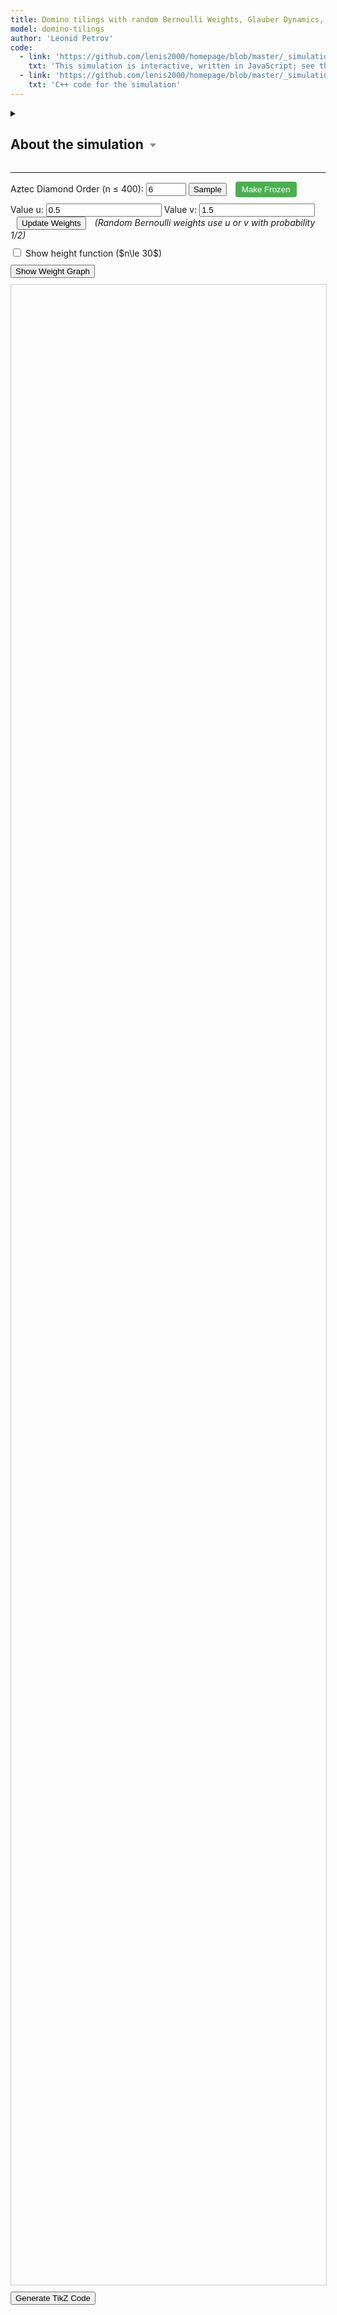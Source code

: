 ```yaml
---
title: Domino tilings with random Bernoulli Weights, Glauber Dynamics, and Height Graph
model: domino-tilings
author: 'Leonid Petrov'
code:
  - link: 'https://github.com/lenis2000/homepage/blob/master/_simulations/domino_tilings/2025-05-22-random-weights-glauber-height-function-graph.md'
    txt: 'This simulation is interactive, written in JavaScript; see the source code of this page at the link'
  - link: 'https://github.com/lenis2000/homepage/blob/master/_simulations/domino_tilings/2025-05-22-random-weights-glauber-height-function-graph.cpp'
    txt: 'C++ code for the simulation'
---
```


<style>
  /* Basic styling for the SVG and controls */
  #aztec-svg {
    width: 100%;
    height: 80vh;
    border: 1px solid #ccc;
  }
  .controls {
    margin-bottom: 10px;
  }
  #zoom-in-btn, #zoom-out-btn {
    font-weight: bold;
    width: 30px;
    height: 30px;
  }
  #zoom-reset-btn {
    height: 30px;
  }
  #dynamics-btn {
    background-color: #4CAF50;
    color: white;
    padding: 5px 10px;
    border: none;
    border-radius: 4px;
    cursor: pointer;
  }
  #dynamics-btn.running {
    background-color: #f44336;
  }
</style>

<details>
<summary><h2>About the simulation <svg width="14" height="10" style="vertical-align: middle; margin-left: 3px;">
      <polygon points="2,2 12,2 7,8" style="fill:#888;" />
    </svg></h2>
</summary>


<p>This interactive application demonstrates random domino tilings of an Aztec diamond - a diamond-shaped union of unit squares. The simulation allows exploration of two distinct sampling methods:</p>

<h5>1. Initial sampling</h5>

<p><strong>Shuffling algorithm:</strong> The "Sample" button generates an initial configuration using the exact-sampling shuffling algorithm, producing a perfect sample from the weighted domino tiling measure, with random Bernoulli weights on 3/4 of edges. The Bernoulli weights are equal to $u$ or $v$ with probability 1/2, where $u$ and $v$ are user-defined parameters. The remaining 1/4 of edges are assigned a deterministic weight of 1.0.</p>

<p><strong>Frozen configuration:</strong> The "Make Frozen" button creates an all-vertical domino configuration, where every domino is oriented vertically. This provides a deterministic starting point that can be useful for observing how the system evolves under Glauber dynamics from a highly ordered initial state.</p>

<h5>2. Glauber dynamics</h5>

<p>After generating an initial configuration, you can observe the evolution of the system through Glauber dynamics - a Markov chain Monte Carlo method that preserves the stationary distribution. Each step attempts to flip a randomly chosen 2×2 block of cells according to the heat-bath probability determined by the edge weights.</p>

<p>Unlike the shuffling algorithm which generates an exact sample immediately, Glauber dynamics shows the system evolving over time.</p>

<p><strong>Note:</strong> During Glauber dynamics, the domino tiling visualization is updated in real-time only for n≤30. For larger sizes (n>30), the picture is not updated to improve performance, but you can manually refresh it or observe the evolution through the height function graph below.</p>

<p>You can change the weights before the Glauber dynamics, effectively running a dynamics out of equilibrium.</p>

<h3>Weight Graph Visualization</h3>

<p>The "Show Weight Graph" button displays a graphical representation of the edge weights used in the simulation:</p>
<ul>
  <li>Edges with weight 1.0 (shown in blue) are deterministic</li>
  <li>Edges with weight u (shown in red) or v (shown in green) are randomly assigned according to the Bernoulli distribution</li>
</ul>

<p>The graph visualization shows a 4×4 corner of the weight matrix to help understand the spatial arrangement of weights in the Aztec diamond graph.</p>

<p>The sampling runs entirely in your browser. For sizes up to about n≤120 the sampler is fast; larger n may take noticeable time (hard cap n=400 due to WebAssembly memory limits).</p>
</details>

---

<script src="https://d3js.org/d3.v7.min.js"></script>
<script src="/js/2025-05-22-random-weights-glauber-height-function-graph.js"></script>

<!-- Simulation Controls -->
<!-- Dynamics controls – always visible -->

<div class="controls">
  <label for="n-input">Aztec Diamond Order (n ≤ 400): </label>
  <input id="n-input" type="number" value="6" min="2" step="2" max="400" size="3" onchange="onNChange()">
  <button id="update-btn">Sample</button>
  <button id="frozen-btn" style="margin-left: 10px; background-color: #4CAF50; color: white; padding: 5px 10px; border: none; border-radius: 4px; cursor: pointer;">Make Frozen</button>
  <button id="cancel-btn" style="display: none; margin-left: 10px; background-color: #ff5555;">Cancel</button>
</div>

<div class="controls">
  <label for="u-input">Value u:</label>
  <input id="u-input" type="number" value="0.5" step="0.1" min="0.1" oninput="updateWeightsIfShown()">
  <label for="v-input">Value v:</label>
  <input id="v-input" type="number" value="1.5" step="0.1" min="0.1" oninput="updateWeightsIfShown()">
  <button id="update-weights-btn" style="margin-left: 10px;">Update Weights</button>
  <span style="margin-left: 10px; font-style: italic;">(Random Bernoulli weights use u or v with probability 1/2)</span>
</div>


<!-- Height function toggle -->
<div class="controls">
  <label for="height-toggle">
    <input type="checkbox" id="height-toggle"> Show height function ($n\le 30$)
  </label>
</div>

<!-- Weight Graph Display -->
<div class="controls">
  <button id="show-weights-btn">Show Weight Graph</button>
</div>
<div id="weight-matrix-container" style="display: none; margin-top: 15px; margin-bottom: 15px; overflow-x: auto;">
  <!-- Graph visualization of weights -->
  <div>
    <h4>Weight Graph Visualization (4×4 Corner)</h4>
    <p style="font-style: italic; font-size: 0.9em;">This shows a corner of the Aztec diamond graph with labeled weights</p>
    <svg id="weight-graph-svg" width="400" height="400" style="border: 1px solid #ccc; background-color: #f9f9f9;"></svg>
  </div>
</div>

<!-- Progress indicator -->
<div id="progress-indicator" style="margin-bottom: 10px; font-weight: bold;"></div>

<!-- Height Function Graph -->
<div id="height-graph-container" style="margin-bottom: 20px; display: none;">
  <h4>Center Height Function Evolution</h4>
  <div style="border: 1px solid #ccc; border-radius: 4px; padding: 10px; background-color: #f9f9f9;">
    <svg id="height-graph-svg" width="600" height="300"></svg>
    <div style="margin-top: 10px; font-size: 0.9em;">
      <span id="height-stats" style="color: #666;"></span>
    </div>
  </div>
</div>

<div class="row">
  <div class="col-12">
    <svg id="aztec-svg"></svg>
  </div>
</div>

<div style="margin-top: 10px; margin-bottom: 10px;">
  <button id="tikz-btn" class="btn btn-primary">Generate TikZ Code</button>
  <div id="tikz-buttons-container" style="margin-top: 10px; display: none;">
    <button id="copy-tikz-btn" class="btn btn-primary">Copy to Clipboard</button>
    <button id="download-tikz-btn" class="btn btn-primary" style="margin-left: 10px;">Download .tex File</button>
    <span id="copy-success-msg" style="color: green; margin-left: 10px; font-weight: bold; display: none;">Copied!</span>
  </div>
</div>

<!-- TikZ code container that will be updated dynamically -->
<div id="tikz-code-container" style="font-family: 'Courier New', monospace; padding: 15px; border: 1px solid #ccc; border-radius: 4px; background-color: white; white-space: pre; font-size: 14px; max-height: 40vh; overflow-y: auto; margin-top: 15px; margin-bottom: 15px; display: none;"></div>

<script>
// Global variables to cache the simulation state.
let cachedDominoes = null;
let dynamicsRunning = false;
let dynamicsTimer = null;
let g_W = null; // Global variable to store the weight matrix
let g_N = null; // Global variable to track current matrix size (2*n)
let useHeightFunction = false; // Track height function visibility state
let heightGroup; // Group for height function display

// Height graph tracking
let heightData = []; // Array to store {step: number, height: number}
let heightGraphSvg = null;
let heightScale = null;
let stepScale = null;
let heightLine = null;

// Helper: convert a brightness value (0–255) to a hex grayscale string.
function grayHex(brightness) {
  let hex = Math.round(brightness).toString(16);
  if(hex.length < 2) hex = "0" + hex;
  return "#" + hex + hex + hex;
}

// Pre-compute grayscale palettes for the four original colors.
const palettes = {
"#ff0000": d3.range(0,8).map(i => grayHex(30*i+5)),
"#00ff00": d3.range(0,8).map(i => grayHex(30*i+10)),
"#0000ff": d3.range(0,8).map(i => grayHex(30*i+12)),
"#ffff00": d3.range(0,8).map(i => grayHex(30*i+18))
};

function getPos(d) {
    if (d.w > d.h) {
        return ((Math.floor(d.x) % 8) + 8) % 8;
    } else {
        return ((Math.floor(d.y) % 8) + 8) % 8;
    }
}

function getGrayscaleColor(originalColor, d) {
  let c = d3.color(originalColor);
  if (!c) return originalColor;
  let normHex = c.formatHex().toLowerCase();
  let pos = getPos(d);
  if (palettes[normHex]) {
    return palettes[normHex][pos];
  }
  let r = c.r, g = c.g, b = c.b;
  let lum = Math.round(0.3 * r + 0.59 * g + 0.11 * b);
  let offset = ((pos / 7) - 0.5) * 80;
  let newLum = Math.max(0, Math.min(255, lum + offset));
  return grayHex(newLum);
}

// Wrap exported functions after module is initialized.
Module.onRuntimeInitialized = async function() {
  const simulateAztec = Module.cwrap('simulateAztec', 'number', ['number','number','number'], {async: true});
  const simulateAztecFrozen = Module.cwrap('simulateAztecFrozen', 'number', ['number','number','number'], {async: true});
  const simulateAztecGlauber = Module.cwrap('simulateAztecGlauber', 'number', ['number','number','number','number'], {async: true});
  const freeString = Module.cwrap('freeString', null, ['number']);
  const getProgress = Module.cwrap('getProgress', 'number', []);

  // Add this new function for single Glauber steps
  const performGlauberStep = Module.cwrap('performGlauberStep', 'number', ['number', 'number'], {async: true});
  const performGlauberSteps = Module.cwrap('performGlauberSteps', 'number', ['number','number','number'], {async:true});

  // Add new function to get the weight matrix
  const getWeightMatrix = Module.cwrap('getWeightMatrix', 'number', [], {async: true});

  // Add reset global state function
  const resetGlobalState = Module.cwrap('resetGlobalState', null, [], {});

  const svg = d3.select("#aztec-svg");
  const progressElem = document.getElementById("progress-indicator");
  const updateBtn = document.getElementById("update-btn");
  const cancelBtn = document.getElementById("cancel-btn");
  let dynamicsBtn = document.getElementById("dynamics-btn"); // Changed to let since we'll reassign it
  let progressInterval;

  // Create zoom behavior
  let initialTransform = {}; // Store initial transform parameters
  const zoom = d3.zoom()
    .scaleExtent([0.1, 50]) // Min and max zoom scale
    .on("zoom", (event) => {
      if (!initialTransform.scale) return; // Skip if no initial transform is set

      // Apply the zoom transformation on top of initial transform
      const group = svg.select("g");
      const t = event.transform;
      const transformStr = `translate(${initialTransform.translateX * t.k + t.x},${initialTransform.translateY * t.k + t.y}) scale(${initialTransform.scale * t.k})`;
      group.attr("transform", transformStr);

      // Also transform height function group if it exists
      if (heightGroup) {
        heightGroup.attr("transform", transformStr);
      }
    });

  // Enable zoom on the SVG
  svg.call(zoom);

  // Add double-click to reset zoom
  svg.on("dblclick.zoom", () => {
    svg.transition()
      .duration(750)
      .call(zoom.transform, d3.zoomIdentity);
  });

  // Add zoom controls to the UI
  const controlsContainer = d3.select(".row").insert("div", "div")  // Insert before the SVG container
    .attr("class", "col-12")
    .append("div")
    .attr("class", "controls zoom-controls")
    .style("margin-bottom", "10px");

  controlsContainer.append("span")
    .text("Zoom: ")
    .style("font-weight", "bold");

  controlsContainer.append("button")
    .attr("id", "zoom-in-btn")
    .style("margin-left", "5px")
    .text("+")
    .on("click", () => {
      svg.transition()
        .duration(300)
        .call(zoom.scaleBy, 1.3);
    });

  controlsContainer.append("button")
    .attr("id", "zoom-out-btn")
    .style("margin-left", "5px")
    .text("-")
    .on("click", () => {
      svg.transition()
        .duration(300)
        .call(zoom.scaleBy, 0.7);
    });

  controlsContainer.append("button")
    .attr("id", "zoom-reset-btn")
    .style("margin-left", "5px")
    .text("Reset Zoom")
    .on("click", () => {
      svg.transition()
        .duration(300)
        .call(zoom.transform, d3.zoomIdentity);
    });

  controlsContainer.append("span")
    .style("margin-left", "10px")
    .style("font-style", "italic")
    .style("font-size", "0.9em")
    .text("(You can also use mouse wheel to zoom and drag to pan)");

  // Add the Glauber dynamics controls just before zoom controls
  controlsContainer.insert("div", ":first-child")
    .attr("class", "controls")
    .style("margin-bottom", "10px")
    .html(`
      <label for="sweeps-input">Sweeps per visual update:</label>
      <input id="sweeps-input" type="number"
             value="100" min="1" step="1" style="width:70px;">
      <button id="dynamics-btn" style="margin-left:10px;">Start Glauber Dynamics</button>
      <button id="refresh-picture-btn" style="margin-left:10px; display:none; background-color:#2196F3; color:white; padding:5px 10px; border:none; border-radius:4px; cursor:pointer;">Refresh Picture</button>
      <span id="dynamics-status" style="margin-left:15px; font-style:italic; color:#666; display:none;"></span>
      <span id="center-height-display" style="margin-left:20px; font-weight:bold;"></span>
    `);

  // Update the dynamics button reference since we created it dynamically
  dynamicsBtn = document.getElementById("dynamics-btn");

  // Add event listener after the button is created
  dynamicsBtn.addEventListener("click", toggleDynamics);
  
  // Add refresh picture button event listener
  document.getElementById("refresh-picture-btn").addEventListener("click", function() {
    if (cachedDominoes) {
      updateDominoesVisualization();
    }
  });

  // Handle height function toggle
  document.getElementById("height-toggle").addEventListener("change", function() {
    useHeightFunction = this.checked;
    if (cachedDominoes && cachedDominoes.length > 0) {
      toggleHeightFunction();
    }
  });

  // Simulation state
  let simulationActive = false;
  let simulationAbortController = null;

  // Helper function to sleep for ms milliseconds
  function sleep(ms) {
    return new Promise(resolve => setTimeout(resolve, ms));
  }

  function startSimulation() {
    simulationActive = true;
    updateBtn.disabled = true;
    document.getElementById("frozen-btn").disabled = true;
    document.getElementById("n-input").disabled = true;
    // Removed references to a-input and b-input as they no longer exist
    cancelBtn.style.display = 'inline-block';

    simulationAbortController = new AbortController();
  }

  function stopSimulation() {
    simulationActive = false;
    clearInterval(progressInterval);
    updateBtn.disabled = false;
    document.getElementById("frozen-btn").disabled = false;
    document.getElementById("n-input").disabled = false;
    // Removed references to a-input and b-input as they no longer exist
    cancelBtn.style.display = 'none';
    progressElem.innerText = "Simulation cancelled";

    if (simulationAbortController) {
      simulationAbortController.abort();
      simulationAbortController = null;
    }
  }

  function startProgressPolling() {
    progressElem.innerText = "Sampling... (0%)";
    progressInterval = setInterval(() => {
      if (!simulationActive) {
        clearInterval(progressInterval);
        return;
      }

      const progress = getProgress();
      progressElem.innerText = "Sampling... (" + progress + "%)";
      if (progress >= 100) clearInterval(progressInterval);
    }, 100);
  }

// --- helper: run nSteps Glauber flips with current a,b and update height graph ---
async function advanceDynamics(nSteps, currentStep, shouldUpdatePicture = false) {
  // Get the current u and v values from the interface
  const uVal = parseFloat(document.getElementById("u-input").value);
  const vVal = parseFloat(document.getElementById("v-input").value);

  const ptr   = await performGlauberSteps(uVal, vVal, nSteps);
  const json  = Module.UTF8ToString(ptr);
  freeString(ptr);

  cachedDominoes = JSON.parse(json);
  
  // Calculate center height and update graph
  const centerHeight = calculateCenterHeight();
  if (centerHeight !== null) {
    updateHeightGraph(currentStep, centerHeight);
  }
  
  // Update domino visualization only if requested (for small n)
  if (shouldUpdatePicture) {
    updateDominoesVisualization();
  }
  
  // Still update the center height display
  showCenterHeight();
  
  return nSteps;                           // tell caller how many steps ran
}

// Function to calculate center height without full visualization
function calculateCenterHeight() {
  if (!cachedDominoes || cachedDominoes.length === 0) return null;

  /* ─────────────────────────────── 1. determine one lattice unit in pixels */
  const minSidePx = d3.min(cachedDominoes, d => Math.min(d.w, d.h));
  const unit = minSidePx / 2;
  if (unit <= 0) return null;

  /* ─────────────────────────────── 2. calculate domino bounds */
  const minX = d3.min(cachedDominoes, d => d.x);
  const minY = d3.min(cachedDominoes, d => d.y);
  const maxX = d3.max(cachedDominoes, d => d.x + d.w);
  const maxY = d3.max(cachedDominoes, d => d.y + d.h);

  /* ───────────────────── 3. convert each domino → (orient, sign, gx, gy)  */
  const dominoData = cachedDominoes.map(d => {
    const horiz = d.w > d.h;
    const orient = horiz ? 0 : 1;
    const sign = horiz
        ? (d.color === "green" ? -1 : 1)   // horizontal: green = −1, blue = +1
        : (d.color === "yellow" ? -1 : 1); // vertical:   yellow = −1, red  = +1
    const gx = Math.round(d.x / unit);
    const gy = Math.round(d.y / unit);
    return [orient, sign, gx, gy];
  });

  /* ─────────────────────────────── 4. build graph with height increments  */
  const adj = new Map();
  const edge = (v1, v2, dh) => {
    if (!adj.has(v1)) adj.set(v1, []);
    if (!adj.has(v2)) adj.set(v2, []);
    adj.get(v1).push([v2, dh]);
    adj.get(v2).push([v1, -dh]);
  };

  dominoData.forEach(([o, s, x, y]) => {
    if (o === 0) {                      /* horizontal  (4×2)  */
      const TL = `${x},${y+2}`, TM = `${x+2},${y+2}`, TR = `${x+4},${y+2}`;
      const BL = `${x},${y}`,   BM = `${x+2},${y}`,   BR = `${x+4},${y}`;
      edge(TL, TM, -s);   edge(TM, TR,  s);
      edge(BL, BM,  s);   edge(BM, BR, -s);
      edge(TL, BL,  s);   edge(TM, BM,  3*s);
      edge(TR, BR,  s);
    } else {                            /* vertical    (2×4)  */
      const TL = `${x},${y+4}`, TR = `${x+2},${y+4}`;
      const ML = `${x},${y+2}`, MR = `${x+2},${y+2}`;
      const BL = `${x},${y}`,   BR = `${x+2},${y}`;
      edge(TL, TR, -s);  edge(ML, MR, -3*s);  edge(BL, BR, -s);
      edge(TL, ML,  s);  edge(ML, BL,  -s);
      edge(TR, MR, -s);  edge(MR, BR,  s);
    }
  });

  /* ─────────────────────────────── 5. breadth‑first integration of heights */
  const verts = Array.from(adj.keys())
        .map(k => { const [gx, gy] = k.split(',').map(Number); return {k, gx, gy}; });

  if (verts.length === 0) return null;

  const root = verts.reduce((a, b) =>
        (a.gy < b.gy) || (a.gy === b.gy && a.gx <= b.gx) ? a : b).k;

  const H = new Map([[root, 0]]);
  const queue = [root];
  while (queue.length) {
    const v = queue.shift();
    for (const [w, dh] of adj.get(v)) {
      if (!H.has(w)) { H.set(w, H.get(v) + dh); queue.push(w); }
    }
  }

  /* ─────────────────────────────── 6. find center point and its height */
  const centerGx = Math.round((minX + maxX) / 2 / unit);
  const centerGy = Math.round((minY + maxY) / 2 / unit);
  
  let centerHeight = null;
  const centerKey = `${centerGx},${centerGy}`;
  
  if (H.has(centerKey)) {
    centerHeight = H.get(centerKey);
  } else {
    // If exact center doesn't exist, find the closest vertex
    let minDist = Infinity;
    
    H.forEach((h, key) => {
      const [gx, gy] = key.split(',').map(Number);
      const dist = Math.sqrt((gx - centerGx) ** 2 + (gy - centerGy) ** 2);
      if (dist < minDist) {
        minDist = dist;
        centerHeight = h;
      }
    });
  }

  return centerHeight !== null ? -centerHeight : null;
}


  // Function to start/stop real-time Glauber dynamics
  async function toggleDynamics() {
    if (dynamicsRunning) {
      // Stop dynamics
      clearInterval(dynamicsTimer);
      dynamicsTimer = null;
      dynamicsRunning = false;
      dynamicsBtn.textContent = "Start Glauber Dynamics";
      dynamicsBtn.classList.remove("running");
      progressElem.innerText = "";

      // Don't hide height graph - keep it visible once shown during dynamics
      
      // Keep refresh button visible if n > 30, but hide status
      const refreshBtn = document.getElementById("refresh-picture-btn");
      const statusSpan = document.getElementById("dynamics-status");
      const n = parseInt(document.getElementById("n-input").value);
      const shouldUpdatePicture = n <= 30;
      
      if (!shouldUpdatePicture) {
        // Keep refresh button visible for large n
        if (refreshBtn) refreshBtn.style.display = "inline-block";
      } else {
        // Hide refresh button for small n (since picture updates automatically)
        if (refreshBtn) refreshBtn.style.display = "none";
      }
      if (statusSpan) statusSpan.style.display = "none";

      // Re-enable controls
      document.getElementById("sweeps-input").disabled = false;
      document.getElementById("n-input").disabled = false;
      updateBtn.disabled = false;
    } else {
      // Start dynamics
      if (!cachedDominoes) {
        alert("Please generate a tiling first before starting dynamics.");
        return;
      }

      // Check current n value to determine behavior
      const currentN = parseInt(document.getElementById("n-input").value, 10);
      const shouldUpdatePicture = currentN <= 30;
      
      dynamicsRunning = true;
      dynamicsBtn.textContent = "Stop Glauber Dynamics";
      dynamicsBtn.classList.add("running");
      progressElem.innerText = "";

      // Show/hide refresh button and status based on n
      const refreshBtn = document.getElementById("refresh-picture-btn");
      const statusSpan = document.getElementById("dynamics-status");
      
      if (shouldUpdatePicture) {
        refreshBtn.style.display = "none";
        statusSpan.style.display = "none";
      } else {
        refreshBtn.style.display = "inline-block";
        statusSpan.style.display = "inline";
        statusSpan.textContent = "Picture updates disabled for n>30";
      }

      // Initialize height graph
      heightData = []; // Reset data
      initializeHeightGraph();
      
      // Add initial height point
      const initialHeight = calculateCenterHeight();
      if (initialHeight !== null) {
        updateHeightGraph(0, initialHeight);
      }

      // Only disable new sample inputs, leave sweeps editable
      document.getElementById("n-input").disabled = true;
      updateBtn.disabled = true;

          // ---- FIRST update *before* timer starts ----
          const firstSteps   = Math.max(1,
            parseInt(document.getElementById('sweeps-input').value, 10) || 1);

          let stepCount      = await advanceDynamics(firstSteps, firstSteps, shouldUpdatePicture);   // runs once
          progressElem.innerText = "";


      // Start the dynamics timer - perform steps and update visualization
      const updateInterval = 100; // ms between screen draws

      // every update interval:
dynamicsTimer = setInterval(async () => {
  const stepsPerUpdate = Math.max(
        1, parseInt(document.getElementById('sweeps-input').value,10)||1);
  
  stepCount += stepsPerUpdate;
  await advanceDynamics(stepsPerUpdate, stepCount, shouldUpdatePicture);
  
  progressElem.innerText = `Running Glauber dynamics... (${stepCount} steps)`;
}, updateInterval);
    }
  }

  // Function to update just the visualization without resampling
  function updateDominoesVisualization() {
    if (!cachedDominoes) return;

    // Update existing rectangles
    const rects = svg.select("g").selectAll("rect").data(cachedDominoes);

    // Update attributes that might have changed
    rects.attr("fill", d => d.color)
         .attr("x", d => d.x)
         .attr("y", d => d.y)
         .attr("width", d => d.w)
         .attr("height", d => d.h);

    // Update height function if enabled
    if (useHeightFunction) {
      toggleHeightFunction();
    }
    
    // Always show center height
    showCenterHeight();
  }

  // Function to toggle height function on/off
  function toggleHeightFunction() {
    /* ────────────────────────────────────────────────────────────── 0. clear */
    if (heightGroup) { heightGroup.remove(); heightGroup = null; }
    if (!useHeightFunction) return;
    if (!cachedDominoes || cachedDominoes.length === 0) return;

    /* ─────────────────────────────── 1. determine one lattice unit in pixels */
    //  Every rectangle is either 4×2 or 2×4 lattice units.
    const minSidePx = d3.min(cachedDominoes, d => Math.min(d.w, d.h));
    const unit      = minSidePx / 2;              // 2 lattice units → 1 short side
    if (unit <= 0) { console.error("unit ≤ 0"); return; }

    /* ─────────────────────────────── 2. viewport transform for the new group */
    const minX = d3.min(cachedDominoes, d => d.x);
    const minY = d3.min(cachedDominoes, d => d.y);
    const maxX = d3.max(cachedDominoes, d => d.x + d.w);
    const maxY = d3.max(cachedDominoes, d => d.y + d.h);

    const { width: svgW, height: svgH } = svg.node().getBoundingClientRect();
    const scale = Math.min(svgW / (maxX - minX), svgH / (maxY - minY)) * 0.9;
    const tx    = (svgW - (maxX - minX) * scale) / 2 - minX * scale;
    const ty    = (svgH - (maxY - minY) * scale) / 2 - minY * scale;

    heightGroup = svg.append("g")
      .attr("class", "height-function")
      .attr("transform", `translate(${tx},${ty}) scale(${scale})`);

    /* ───────────────────── 3. convert each domino → (orient, sign, gx, gy)  */
    //     orient 0 = horizontal , 1 = vertical
    //     sign   +1 = blue|red  , −1 = green|yellow
    const dominoData = cachedDominoes.map(d => {
      const horiz  = d.w > d.h;
      const orient = horiz ? 0 : 1;
      const sign   = horiz
          ? (d.color === "green"  ? -1 :  1)   // horizontal: green = −1, blue = +1
          : (d.color === "yellow" ? -1 :  1);  // vertical:   yellow = −1, red  = +1
      const gx = Math.round(d.x / unit);       // lattice coordinates
      const gy = Math.round(d.y / unit);
      return [orient, sign, gx, gy];
    });

    /* ─────────────────────────────── 4. build graph with height increments  */
    const adj = new Map();                      // key → [[nbrKey, Δh], …]
    const edge = (v1, v2, dh) => {
      if (!adj.has(v1)) adj.set(v1, []);
      if (!adj.has(v2)) adj.set(v2, []);
      adj.get(v1).push([v2, dh]);
      adj.get(v2).push([v1, -dh]);
    };

    dominoData.forEach(([o, s, x, y]) => {
      if (o === 0) {                      /* horizontal  (4×2)  */
        const TL = `${x},${y+2}`, TM = `${x+2},${y+2}`, TR = `${x+4},${y+2}`;
        const BL = `${x},${y}`,   BM = `${x+2},${y}`,   BR = `${x+4},${y}`;
        edge(TL, TM, -s);   edge(TM, TR,  s);
        edge(BL, BM,  s);   edge(BM, BR, -s);
        edge(TL, BL,  s);   edge(TM, BM,  3*s);
        edge(TR, BR,  s);
      } else {                            /* vertical    (2×4)  */
        const TL = `${x},${y+4}`, TR = `${x+2},${y+4}`;
        const ML = `${x},${y+2}`, MR = `${x+2},${y+2}`;
        const BL = `${x},${y}`,   BR = `${x+2},${y}`;
        edge(TL, TR, -s);  edge(ML, MR, -3*s);  edge(BL, BR, -s);
        edge(TL, ML,  s);  edge(ML, BL,  -s);
        edge(TR, MR, -s);  edge(MR, BR,  s);
      }
    });

    /* ─────────────────────────────── 5. breadth‑first integration of heights */
    const verts = Array.from(adj.keys())
          .map(k => { const [gx, gy] = k.split(',').map(Number); return {k, gx, gy}; });

    const root = verts.reduce((a, b) =>
          (a.gy < b.gy) || (a.gy === b.gy && a.gx <= b.gx) ? a : b).k;

    const H = new Map([[root, 0]]);
    const queue = [root];
    while (queue.length) {
      const v = queue.shift();
      for (const [w, dh] of adj.get(v)) {
        if (!H.has(w)) { H.set(w, H.get(v) + dh); queue.push(w); }
        else if (H.get(w) !== H.get(v) + dh)
          console.warn(`height inconsistency on edge ${v}↔${w}`);
      }
    }

    /* ─────────────────────────────── 6. render dots + numbers (in pixels)  */
    const n = parseInt(document.getElementById("n-input").value, 10);
    const fontSize = Math.max(8, Math.min(12, 36 - n / 2));   // n = order

    H.forEach((h, key) => {
      const [gx, gy] = key.split(',').map(Number);
      const px = gx * unit, py = gy * unit;                   // back to pixels

      heightGroup.append("circle")
        .attr("cx", px)
        .attr("cy", py)
        .attr("r", fontSize / 6)
        .attr("fill", "black");

      heightGroup.append("text")
        .attr("x", px)
        .attr("y", py)
        .attr("text-anchor", "middle")
        .attr("dominant-baseline", "middle")
        .attr("font-size", `${fontSize}px`)
        .attr("fill", "black")
        .attr("stroke", "white")
        .attr("stroke-width", "3px")
        .attr("paint-order", "stroke")
        .text(-h);
    });

    heightGroup.raise();   // keep on top
  }

  // Function to initialize the height graph
  function initializeHeightGraph() {
    const container = document.getElementById("height-graph-container");
    container.style.display = "block";
    
    heightGraphSvg = d3.select("#height-graph-svg");
    heightGraphSvg.selectAll("*").remove();
    
    const margin = {top: 20, right: 30, bottom: 40, left: 60};
    const width = 600 - margin.left - margin.right;
    const height = 300 - margin.top - margin.bottom;
    
    const g = heightGraphSvg.append("g")
      .attr("transform", `translate(${margin.left},${margin.top})`);
    
    // Initialize scales
    stepScale = d3.scaleLinear().range([0, width]);
    heightScale = d3.scaleLinear().range([height, 0]);
    
    // Add axes
    g.append("g")
      .attr("class", "x-axis")
      .attr("transform", `translate(0,${height})`);
    
    g.append("g")
      .attr("class", "y-axis");
    
    // Add axis labels
    g.append("text")
      .attr("transform", "rotate(-90)")
      .attr("y", 0 - margin.left)
      .attr("x", 0 - (height / 2))
      .attr("dy", "1em")
      .style("text-anchor", "middle")
      .text("Center Height");
    
    g.append("text")
      .attr("transform", `translate(${width / 2}, ${height + margin.bottom})`)
      .style("text-anchor", "middle")
      .text("Glauber Steps");
    
    // Initialize line generator
    heightLine = d3.line()
      .x(d => stepScale(d.step))
      .y(d => heightScale(d.height))
      .curve(d3.curveLinear);
    
    // Add path for the line
    g.append("path")
      .attr("class", "height-line")
      .attr("fill", "none")
      .attr("stroke", "#007cba")
      .attr("stroke-width", 2);
  }
  
  // Function to update the height graph with new data point
  function updateHeightGraph(step, height) {
    if (!heightGraphSvg) return;
    
    // Add new data point
    heightData.push({step: step, height: height});
    
    // Keep only last 1000 points for performance
    if (heightData.length > 1000) {
      heightData = heightData.slice(-1000);
    }
    
    // Update scales
    const stepExtent = d3.extent(heightData, d => d.step);
    const heightExtent = d3.extent(heightData, d => d.height);
    
    stepScale.domain(stepExtent);
    heightScale.domain(heightExtent);
    
    // Update axes
    const g = heightGraphSvg.select("g");
    g.select(".x-axis").call(d3.axisBottom(stepScale).tickFormat(d3.format(".0f")));
    g.select(".y-axis").call(d3.axisLeft(heightScale));
    
    // Update line
    g.select(".height-line")
      .datum(heightData)
      .attr("d", heightLine);
    
    // Update stats
    const stats = document.getElementById("height-stats");
    if (stats && heightData.length > 0) {
      const current = heightData[heightData.length - 1];
      const min = d3.min(heightData, d => d.height);
      const max = d3.max(heightData, d => d.height);
      stats.textContent = `Current: ${current.height}, Min: ${min}, Max: ${max}, Steps: ${current.step}`;
    }
  }

  // Function to display the height function value at the center (always shown)
  function showCenterHeight() {
    const centerDisplay = document.getElementById("center-height-display");
    if (!centerDisplay) return;
    
    if (!cachedDominoes || cachedDominoes.length === 0) {
      centerDisplay.textContent = "";
      return;
    }

    /* ─────────────────────────────── 1. determine one lattice unit in pixels */
    const minSidePx = d3.min(cachedDominoes, d => Math.min(d.w, d.h));
    const unit = minSidePx / 2;
    if (unit <= 0) { 
      centerDisplay.textContent = "";
      return; 
    }

    /* ─────────────────────────────── 2. calculate domino bounds */
    const minX = d3.min(cachedDominoes, d => d.x);
    const minY = d3.min(cachedDominoes, d => d.y);
    const maxX = d3.max(cachedDominoes, d => d.x + d.w);
    const maxY = d3.max(cachedDominoes, d => d.y + d.h);

    /* ───────────────────── 3. convert each domino → (orient, sign, gx, gy)  */
    const dominoData = cachedDominoes.map(d => {
      const horiz = d.w > d.h;
      const orient = horiz ? 0 : 1;
      const sign = horiz
          ? (d.color === "green" ? -1 : 1)   // horizontal: green = −1, blue = +1
          : (d.color === "yellow" ? -1 : 1); // vertical:   yellow = −1, red  = +1
      const gx = Math.round(d.x / unit);
      const gy = Math.round(d.y / unit);
      return [orient, sign, gx, gy];
    });

    /* ─────────────────────────────── 4. build graph with height increments  */
    const adj = new Map();
    const edge = (v1, v2, dh) => {
      if (!adj.has(v1)) adj.set(v1, []);
      if (!adj.has(v2)) adj.set(v2, []);
      adj.get(v1).push([v2, dh]);
      adj.get(v2).push([v1, -dh]);
    };

    dominoData.forEach(([o, s, x, y]) => {
      if (o === 0) {                      /* horizontal  (4×2)  */
        const TL = `${x},${y+2}`, TM = `${x+2},${y+2}`, TR = `${x+4},${y+2}`;
        const BL = `${x},${y}`,   BM = `${x+2},${y}`,   BR = `${x+4},${y}`;
        edge(TL, TM, -s);   edge(TM, TR,  s);
        edge(BL, BM,  s);   edge(BM, BR, -s);
        edge(TL, BL,  s);   edge(TM, BM,  3*s);
        edge(TR, BR,  s);
      } else {                            /* vertical    (2×4)  */
        const TL = `${x},${y+4}`, TR = `${x+2},${y+4}`;
        const ML = `${x},${y+2}`, MR = `${x+2},${y+2}`;
        const BL = `${x},${y}`,   BR = `${x+2},${y}`;
        edge(TL, TR, -s);  edge(ML, MR, -3*s);  edge(BL, BR, -s);
        edge(TL, ML,  s);  edge(ML, BL,  -s);
        edge(TR, MR, -s);  edge(MR, BR,  s);
      }
    });

    /* ─────────────────────────────── 5. breadth‑first integration of heights */
    const verts = Array.from(adj.keys())
          .map(k => { const [gx, gy] = k.split(',').map(Number); return {k, gx, gy}; });

    if (verts.length === 0) {
      centerDisplay.textContent = "";
      return;
    }

    const root = verts.reduce((a, b) =>
          (a.gy < b.gy) || (a.gy === b.gy && a.gx <= b.gx) ? a : b).k;

    const H = new Map([[root, 0]]);
    const queue = [root];
    while (queue.length) {
      const v = queue.shift();
      for (const [w, dh] of adj.get(v)) {
        if (!H.has(w)) { H.set(w, H.get(v) + dh); queue.push(w); }
        else if (H.get(w) !== H.get(v) + dh)
          console.warn(`height inconsistency on edge ${v}↔${w}`);
      }
    }

    /* ─────────────────────────────── 6. find center point and its height */
    // Find the center coordinates in lattice units
    const centerGx = Math.round((minX + maxX) / 2 / unit);
    const centerGy = Math.round((minY + maxY) / 2 / unit);
    
    // Try to find a vertex at or near the center
    let centerHeight = null;
    const centerKey = `${centerGx},${centerGy}`;
    
    if (H.has(centerKey)) {
      centerHeight = H.get(centerKey);
    } else {
      // If exact center doesn't exist, find the closest vertex
      let minDist = Infinity;
      
      H.forEach((h, key) => {
        const [gx, gy] = key.split(',').map(Number);
        const dist = Math.sqrt((gx - centerGx) ** 2 + (gy - centerGy) ** 2);
        if (dist < minDist) {
          minDist = dist;
          centerHeight = h;
        }
      });
    }

    /* ─────────────────────────────── 7. update text display */
    if (centerHeight !== null) {
      centerDisplay.textContent = `Center height: ${-centerHeight}`;
    } else {
      centerDisplay.textContent = "";
    }
  }

  async function updateVisualizationFrozen(n) {
    // First, stop any running dynamics
    if (dynamicsRunning) {
      clearInterval(dynamicsTimer);
      dynamicsTimer = null;
      dynamicsRunning = false;
      dynamicsBtn.textContent = "Start Glauber Dynamics";
      dynamicsBtn.classList.remove("running");
    }

    // Show or hide height function checkbox based on n value
    const heightToggleDiv = document.querySelector('label[for="height-toggle"]').parentNode;
    if (n > 30) {
      heightToggleDiv.style.display = 'none';
      if (useHeightFunction) {
        useHeightFunction = false;
        document.getElementById("height-toggle").checked = false;
      }
    } else {
      heightToggleDiv.style.display = 'block';
    }

    svg.selectAll("g").remove();
    heightGroup = null;
    startSimulation();
    startProgressPolling();

    const signal = simulationAbortController.signal;

    // Hide the TikZ code container if it's visible
    const codeContainer = document.getElementById('tikz-code-container');
    if (codeContainer) {
      codeContainer.style.display = 'none';
    }

    const buttonsContainer = document.getElementById('tikz-buttons-container');
    if (buttonsContainer) {
      buttonsContainer.style.display = 'none';
    }

    await sleep(50);
    if (signal.aborted) return;

    const uVal = parseFloat(document.getElementById("u-input").value);
    const vVal = parseFloat(document.getElementById("v-input").value);
    if (isNaN(uVal) || isNaN(vVal) || uVal <= 0 || vVal <= 0) {
      alert("Values for u and v must be positive numbers.");
      stopSimulation();
      return;
    }

    try {
      console.log(`Generating frozen configuration with n=${n}, u=${uVal}, v=${vVal}`);
      let ptr = await simulateAztecFrozen(n, uVal, vVal);
      console.log(`simulateAztecFrozen returned ptr=${ptr}`);

      if (signal.aborted) {
        if (ptr) freeString(ptr);
        return;
      }

      await sleep(10);
      if (signal.aborted) {
        if (ptr) freeString(ptr);
        return;
      }

      const jsonStr = Module.UTF8ToString(ptr);
      freeString(ptr);

      if (signal.aborted) return;

      await sleep(10);
      if (signal.aborted) return;

      let dominoes;
      try {
        dominoes = JSON.parse(jsonStr);
      } catch (e) {
        console.error("Error parsing JSON:", e, jsonStr);
        if (simulationActive) {
          progressElem.innerText = "Error during frozen configuration generation";
        }
        clearInterval(progressInterval);
        return;
      }

      if (signal.aborted) return;

      cachedDominoes = dominoes;
      g_N = 2 * n;
      console.log(`Updated g_N to ${g_N} (n=${n}) for frozen configuration`);

      // Rest of visualization code is the same as regular updateVisualization
      const minX = d3.min(dominoes, d => d.x);
      const minY = d3.min(dominoes, d => d.y);
      const maxX = d3.max(dominoes, d => d.x + d.w);
      const maxY = d3.max(dominoes, d => d.y + d.h);
      const widthDominoes = maxX - minX;
      const heightDominoes = maxY - minY;

      await sleep(10);
      if (signal.aborted) return;

      const bbox = svg.node().getBoundingClientRect();
      const svgWidth = bbox.width;
      const svgHeight = bbox.height;
      svg.attr("viewBox", "0 0 " + svgWidth + " " + svgHeight);

      const scale = Math.min(svgWidth / widthDominoes, svgHeight / heightDominoes) * 0.9;
      const translateX = (svgWidth - widthDominoes * scale) / 2 - minX * scale;
      const translateY = (svgHeight - heightDominoes * scale) / 2 - minY * scale;

      initialTransform = {
        translateX: translateX,
        translateY: translateY,
        scale: scale
      };

      svg.call(zoom.transform, d3.zoomIdentity);

      const group = svg.append("g")
                       .attr("transform", "translate(" + translateX + "," + translateY + ") scale(" + scale + ")");

      const BATCH_SIZE = 200;

      for (let i = 0; i < dominoes.length && simulationActive; i += BATCH_SIZE) {
        if (signal.aborted) return;

        const batch = dominoes.slice(i, i + BATCH_SIZE);

        group.selectAll("rect.batch" + i)
             .data(batch)
             .enter()
             .append("rect")
             .attr("x", d => d.x)
             .attr("y", d => d.y)
             .attr("width", d => d.w)
             .attr("height", d => d.h)
             .attr("fill", d => d.color)
             .attr("stroke", "#000")
             .attr("stroke-width", 0.5);

        if (i + BATCH_SIZE < dominoes.length) {
          await sleep(0);
          if (signal.aborted) return;
        }
      }

      if (!signal.aborted) {
        if (useHeightFunction) {
          toggleHeightFunction();
        }
        
        showCenterHeight();

        progressElem.innerText = "";
        updateBtn.disabled = false;
        document.getElementById("frozen-btn").disabled = false;
        document.getElementById("n-input").disabled = false;
        cancelBtn.style.display = 'none';
        simulationActive = false;
      }
    } catch (error) {
      console.error("Frozen simulation error:", error);
      console.error("Error stack:", error.stack);
      if (simulationActive) {
        progressElem.innerText = "Error during frozen simulation: " + error.message;
      }
      stopSimulation();
    }
  }

  async function updateVisualization(n) {
    // First, stop any running dynamics
    if (dynamicsRunning) {
      clearInterval(dynamicsTimer);
      dynamicsTimer = null;
      dynamicsRunning = false;
      dynamicsBtn.textContent = "Start Glauber Dynamics";
      dynamicsBtn.classList.remove("running");
    }

    // Show or hide height function checkbox based on n value
    const heightToggleDiv = document.querySelector('label[for="height-toggle"]').parentNode;
    if (n > 30) {
      heightToggleDiv.style.display = 'none';
      // If height function was enabled, disable it
      if (useHeightFunction) {
        useHeightFunction = false;
        document.getElementById("height-toggle").checked = false;
      }
    } else {
      heightToggleDiv.style.display = 'block';
    }

    svg.selectAll("g").remove();
    heightGroup = null; // Reset height group when clearing SVG
    startSimulation();
    startProgressPolling();

    const signal = simulationAbortController.signal;

    // Hide the TikZ code container if it's visible
    const codeContainer = document.getElementById('tikz-code-container');
    if (codeContainer) {
      codeContainer.style.display = 'none';
    }

    // Hide the buttons container
    const buttonsContainer = document.getElementById('tikz-buttons-container');
    if (buttonsContainer) {
      buttonsContainer.style.display = 'none';
    }

    // Allow UI to update before starting heavy computation
    await sleep(50);
    if (signal.aborted) return;

    // Get u and v values from the interface
    const uVal = parseFloat(document.getElementById("u-input").value);
    const vVal = parseFloat(document.getElementById("v-input").value);
    // Verify u and v are valid
    if (isNaN(uVal) || isNaN(vVal) || uVal <= 0 || vVal <= 0) {
      alert("Values for u and v must be positive numbers.");
      stopSimulation();
      return;
    }

    // Run simulation with periodic yielding to keep UI responsive
    try {
      // always take an exact shuffling sample
      // Use the current n value and u,v values for the random Bernoulli weights
      console.log(`Generating new sample with n=${n}, u=${uVal}, v=${vVal}`);
      console.log(`Matrix size will be ${2*n}x${2*n} = ${2*n*2*n} elements`);
      let ptr = await simulateAztec(n, uVal, vVal);
      console.log(`simulateAztec returned ptr=${ptr}`);


      if (signal.aborted) {
        if (ptr) freeString(ptr);
        return;
      }

      // Allow UI thread to breathe
      await sleep(10);
      if (signal.aborted) {
        if (ptr) freeString(ptr);
        return;
      }

      const jsonStr = Module.UTF8ToString(ptr);
      freeString(ptr);

      if (signal.aborted) return;

      // Allow UI thread to breathe before parsing
      await sleep(10);
      if (signal.aborted) return;

      let dominoes;
      try {
        dominoes = JSON.parse(jsonStr);
      } catch (e) {
        console.error("Error parsing JSON:", e, jsonStr);
        if (simulationActive) {
          progressElem.innerText = "Error during sampling";
        }
        clearInterval(progressInterval);
        return;
      }

      if (signal.aborted) return;

      cachedDominoes = dominoes;

      // Update our JavaScript tracking of the current n value
      g_N = 2 * n;
      console.log(`Updated g_N to ${g_N} (n=${n})`);

      const minX = d3.min(dominoes, d => d.x);
      const minY = d3.min(dominoes, d => d.y);
      const maxX = d3.max(dominoes, d => d.x + d.w);
      const maxY = d3.max(dominoes, d => d.y + d.h);
      const widthDominoes = maxX - minX;
      const heightDominoes = maxY - minY;

      // Allow UI thread to breathe before rendering
      await sleep(10);
      if (signal.aborted) return;

      const bbox = svg.node().getBoundingClientRect();
      const svgWidth = bbox.width;
      const svgHeight = bbox.height;
      svg.attr("viewBox", "0 0 " + svgWidth + " " + svgHeight);

      const scale = Math.min(svgWidth / widthDominoes, svgHeight / heightDominoes) * 0.9;
      const translateX = (svgWidth - widthDominoes * scale) / 2 - minX * scale;
      const translateY = (svgHeight - heightDominoes * scale) / 2 - minY * scale;

      // Store the initial transform parameters for zoom behavior
      initialTransform = {
        translateX: translateX,
        translateY: translateY,
        scale: scale
      };

      // Reset the zoom transform when creating a new visualization
      svg.call(zoom.transform, d3.zoomIdentity);

      const group = svg.append("g")
                       .attr("transform", "translate(" + translateX + "," + translateY + ") scale(" + scale + ")");

      // Render dominoes in batches to keep UI responsive
      const BATCH_SIZE = 200;

      for (let i = 0; i < dominoes.length && simulationActive; i += BATCH_SIZE) {
        if (signal.aborted) return;

        const batch = dominoes.slice(i, i + BATCH_SIZE);

        group.selectAll("rect.batch" + i)
             .data(batch)
             .enter()
             .append("rect")
             .attr("x", d => d.x)
             .attr("y", d => d.y)
             .attr("width", d => d.w)
             .attr("height", d => d.h)
             .attr("fill", d => d.color)
             .attr("stroke", "#000")
             .attr("stroke-width", 0.5);

        // Yield to UI thread after each batch
        if (i + BATCH_SIZE < dominoes.length) {
          await sleep(0);
          if (signal.aborted) return;
        }
      }

      // Only update if not aborted
      if (!signal.aborted) {
        // Add height function if enabled
        if (useHeightFunction) {
          toggleHeightFunction();
        }
        
        // Always show center height
        showCenterHeight();

        progressElem.innerText = "";
        updateBtn.disabled = false;
        document.getElementById("frozen-btn").disabled = false;
        document.getElementById("n-input").disabled = false;
        cancelBtn.style.display = 'none';
        simulationActive = false;
      }
    } catch (error) {
      console.error("Simulation error:", error);
      console.error("Error stack:", error.stack);
      if (simulationActive) {
        progressElem.innerText = "Error during simulation: " + error.message;
      }
      stopSimulation();
    }
  }

  document.getElementById("update-btn").addEventListener("click", () => {
    const n = parseInt(document.getElementById("n-input").value, 10);
    if (isNaN(n) || n < 2 || n > 400 || n % 2 !== 0) {
      alert("Please enter a valid even number n, 2 ≤ n ≤ 400.");
      return;
    }

    // We only want to force a resample if n changed, which is handled by onNChange
    // So we DON'T call clearGlobalStateForResample() here
    console.log(`Sampling with n=${n} (only clearing state if n changed)`);

    // Generate new sample with explicitly passed n
    updateVisualization(n);
  });

  document.getElementById("frozen-btn").addEventListener("click", () => {
    const n = parseInt(document.getElementById("n-input").value, 10);
    if (isNaN(n) || n < 2 || n > 400 || n % 2 !== 0) {
      alert("Please enter a valid even number n, 2 ≤ n ≤ 400.");
      return;
    }

    console.log(`Generating frozen configuration with n=${n}`);
    updateVisualizationFrozen(n);
  });

  // Add cancel button event listener
  document.getElementById("cancel-btn").addEventListener("click", stopSimulation);

  // Note: Dynamics button event listener is now added immediately after the button is created

  // Add update weights button event listener
  document.getElementById("update-weights-btn").addEventListener("click", async function() {
    const u = parseFloat(document.getElementById("u-input").value);
    const v = parseFloat(document.getElementById("v-input").value);

    // Validate u and v
    if (isNaN(u) || isNaN(v) || u <= 0 || v <= 0) {
      alert("Values for u and v must be positive numbers.");
      return;
    }

    // Temporarily disable the button and show progress
    const updateBtn = document.getElementById("update-weights-btn");
    const originalText = updateBtn.textContent;
    updateBtn.disabled = true;
    updateBtn.textContent = "Updating...";
    progressElem.innerText = "Updating weight matrix...";

    try {
      // Call performGlauberSteps with special parameter -1 to signal regeneration of weights
      // but keep the current configuration
      const ptr = await performGlauberSteps(u, v, -1);
      const jsonStr = Module.UTF8ToString(ptr);
      freeString(ptr);

      // Update the visualization with the new configuration (which has the same pattern
      // but possibly uses the new weights for the dynamics)
      cachedDominoes = JSON.parse(jsonStr);
      updateDominoesVisualization();

      // Update the weight matrix display if it's visible
      const weightMatrixContainer = document.getElementById('weight-matrix-container');
      if (weightMatrixContainer && weightMatrixContainer.style.display !== 'none') {
        // Hide and then re-show the weight matrix to force a refresh
        document.getElementById('show-weights-btn').click(); // Hide
        setTimeout(() => {
          document.getElementById('show-weights-btn').click(); // Show again
        }, 100);
      }

      progressElem.innerText = "Weights updated successfully";
      setTimeout(() => {
        progressElem.innerText = "";
      }, 2000);
    } catch (e) {
      console.error("Error updating weights:", e);
      progressElem.innerText = "Error updating weights";
    } finally {
      // Re-enable the button
      updateBtn.disabled = false;
      updateBtn.textContent = originalText;
    }
  });


  // Ensure weight matrix button is visible
  const showWeightsBtn = document.getElementById("show-weights-btn");
  if (showWeightsBtn) showWeightsBtn.style.display = "block";

  // Remove weight-matrix-container if it exists
  const weightMatrixContainer = document.getElementById("weight-matrix-container");
  // Don't hide the container


  // Function to convert SVG dominoes to TikZ code
  function svgToTikZ() {
    if (!cachedDominoes || cachedDominoes.length === 0) {
      alert("Please generate a domino tiling first.");
      return;
    }

    // Convert domino objects to rectangle objects with the format needed for TikZ conversion
    const rectangles = cachedDominoes.map(domino => {
      return {
        x: domino.x / 100,
        y: domino.y / 100,
        width: domino.w / 100,
        height: domino.h / 100,
        fill: domino.color,
        stroke: "black",
        strokeWidth: 0.45 // Scaled down
      };
    });

    // Find the bounds of the drawing
    let minX = Infinity, maxX = -Infinity, minY = Infinity, maxY = -Infinity;

    // Process rectangles
    for (const rect of rectangles) {
      minX = Math.min(minX, rect.x);
      maxX = Math.max(maxX, rect.x + rect.width);
      minY = Math.min(minY, rect.y);
      maxY = Math.max(maxY, rect.y + rect.height);
    }

    // Calculate a good scale factor
    const width = maxX - minX;
    const height = maxY - minY;
    const maxDimension = Math.max(width, height);
    const scaleFactor = 15.0 / maxDimension;

    // Get current parameters
    const n = parseInt(document.getElementById("n-input").value, 10);
    const u = parseFloat(document.getElementById("u-input").value);
    const v = parseFloat(document.getElementById("v-input").value);

    // Generate TikZ code
    let tikzCode = `\\documentclass{standalone}
\\usepackage{tikz}
\\usepackage{xcolor}

% Define colors to match SVG
\\definecolor{svggreen}{RGB}{0, 128, 0}
\\definecolor{svgred}{RGB}{255, 0, 0}
\\definecolor{svgyellow}{RGB}{255, 255, 0}
\\definecolor{svgblue}{RGB}{0, 0, 255}

\\begin{document}

% n = ${n}, u = ${u}, v = ${v}
% sample obtained by Glauber dynamics
\\begin{tikzpicture}[scale=${scaleFactor.toFixed(6)}]  % Calculated scale

% Dominoes (rectangles)
`;

    // Add rectangles to TikZ code
    rectangles.forEach(rect => {
      // Map SVG colors to TikZ colors
      let fillColor = rect.fill;
      if (fillColor === '#00ff00') fillColor = 'svggreen';
      else if (fillColor === '#ff0000') fillColor = 'svgred';
      else if (fillColor === '#ffff00') fillColor = 'svgyellow';
      else if (fillColor === '#0000ff') fillColor = 'svgblue';

      if (fillColor.startsWith('#') && fillColor !== '#00ff00' && fillColor !== '#ff0000' &&
          fillColor !== '#ffff00' && fillColor !== '#0000ff') {
        // For other hex colors, extract the intensity and use it
        const intensity = parseInt(fillColor.substring(1, 3), 16);
        fillColor = `black!${Math.round((intensity/255)*100)}`;
      }

      // Shift coordinates to keep everything positive
      const x1 = rect.x - minX;
      const y1 = maxY - rect.y - rect.height;  // Invert y and adjust for height
      const x2 = rect.x - minX + rect.width;
      const y2 = maxY - rect.y;

      tikzCode += `\\filldraw[fill=${fillColor}, draw=black, line width=${rect.strokeWidth}pt] `;
      tikzCode += `(${x1.toFixed(2)}, ${y1.toFixed(2)}) rectangle (${x2.toFixed(2)}, ${y2.toFixed(2)});\n`;
    });

    tikzCode += `
\\end{tikzpicture}
\\end{document}`;

    // Update the TikZ code in the code container
    const tikzCodeContainer = document.getElementById('tikz-code-container');
    if (tikzCodeContainer) {
      tikzCodeContainer.textContent = tikzCode;
      tikzCodeContainer.style.display = 'block';
    } else {
      console.error("TikZ code container not found");
    }

    // Show the copy/download buttons
    const buttonsContainer = document.getElementById('tikz-buttons-container');
    if (buttonsContainer) {
      buttonsContainer.style.display = 'block';
    }
  }

  // Add event listeners for the TikZ buttons
  document.getElementById("tikz-btn").addEventListener("click", function() {
    svgToTikZ();
  });

  // Add event listener for the copy button
  document.getElementById("copy-tikz-btn").addEventListener("click", function() {
    const codeContainer = document.getElementById('tikz-code-container');
    const successMsg = document.getElementById('copy-success-msg');

    // Create a text area to copy from (more reliable cross-browser)
    const textArea = document.createElement('textarea');
    textArea.value = codeContainer.textContent;
    textArea.style.position = 'fixed';  // Prevent scrolling to bottom
    document.body.appendChild(textArea);
    textArea.select();

    try {
      document.execCommand('copy');
      successMsg.style.display = 'inline';
      setTimeout(() => {
        successMsg.style.display = 'none';
      }, 2000);
    } catch (err) {
      alert('Failed to copy to clipboard. Please try again or select and copy manually.');
    }

    document.body.removeChild(textArea);
  });

  // Add event listener for the download button
  document.getElementById("download-tikz-btn").addEventListener("click", function() {
    const codeContainer = document.getElementById('tikz-code-container');
    const n = parseInt(document.getElementById("n-input").value, 10);
    const u = parseFloat(document.getElementById("u-input").value);
    const v = parseFloat(document.getElementById("v-input").value);
    const algo = "glauber";

    const blob = new Blob([codeContainer.textContent], { type: 'text/plain' });
    const fileNameBase = `aztec_periodic_${algo}_n${n}_u${u}_v${v}`;
    const downloadLink = document.createElement('a');
    downloadLink.download = `${fileNameBase.replace(/\./g, "_")}_tikz.tex`;
    downloadLink.href = URL.createObjectURL(blob);
    downloadLink.click();
    URL.revokeObjectURL(downloadLink.href);
  });

  // Weight graph display functionality
  document.getElementById("show-weights-btn").addEventListener("click", async function() {
    const containerElem = document.getElementById('weight-matrix-container');
    const btnElem = document.getElementById('show-weights-btn');
    const graphSvg = document.getElementById('weight-graph-svg');

    if (containerElem.style.display === 'none') {
      containerElem.style.display = 'block';
      btnElem.textContent = 'Hide Weight Graph';
      btnElem.disabled = true; // Disable button while loading

      progressElem.innerText = "Fetching edge weights...";
      const ptr = await getWeightMatrix(); // C++ function returns JSON with two matrices
      const jsonStr = Module.UTF8ToString(ptr);
      freeString(ptr);

      // For debugging, log the raw JSON string from C++
      console.log("Edge weights JSON from C++:", jsonStr);

      let edgeWeightData;
      try {
        edgeWeightData = JSON.parse(jsonStr);
        if (edgeWeightData.error) {
            console.error("Error from C++ getWeightMatrix:", edgeWeightData.error);
            progressElem.innerText = "Error fetching weight data: " + edgeWeightData.error;
            btnElem.disabled = false;
            return;
        }
        if (!edgeWeightData || !edgeWeightData.horizontal_weights || !edgeWeightData.vertical_weights) {
            throw new Error("Returned JSON does not contain horizontal_weights or vertical_weights.");
        }
      } catch (e) {
        console.error("JSON parse error for edge weights:", e, "Raw JSON:", jsonStr);
        progressElem.innerText = "Error parsing weight data: " + e.message;
        btnElem.disabled = false;
        return;
      }

      const horizontalWeights = edgeWeightData.horizontal_weights;
      const verticalWeights = edgeWeightData.vertical_weights;

      if (!horizontalWeights || !horizontalWeights.length || !verticalWeights || !verticalWeights.length || horizontalWeights.length !== verticalWeights.length) {
        progressElem.innerText = "No valid weight data available or data mismatch. Ensure simulation has run.";
        btnElem.disabled = false;
        return;
      }

      // Call drawWeightGraph with both matrices
      drawWeightGraph(d3.select("#weight-graph-svg").node(), horizontalWeights, verticalWeights);

      progressElem.innerText = ""; // Clear progress message
      btnElem.disabled = false; // Re-enable button

    } else {
      // Hide the weights
      containerElem.style.display = 'none';
      btnElem.textContent = 'Show Weight Graph';
      btnElem.disabled = false;
    }
  });

  // Modify the drawWeightGraph function signature and internal logic
  function drawWeightGraph(svgNode, horizontalWeightMatrix, verticalWeightMatrix) { // Changed signature
    const svg = d3.select(svgNode); // Work with the D3 selection of the SVG node
    svg.selectAll("*").remove(); // Clear previous content

    const graphDisplayCells = 4; // We want to display a 4x4 grid of cells/plaquettes

    if (!horizontalWeightMatrix || !horizontalWeightMatrix.length ||
        !verticalWeightMatrix || !verticalWeightMatrix.length ||
        horizontalWeightMatrix.length !== verticalWeightMatrix.length) {
        console.error("drawWeightGraph: Invalid or mismatched weight matrices.");
        // Optionally display an error message in the SVG itself
        svg.append("text").attr("x", 10).attr("y", 20).text("Error: Weight data unavailable.");
        return;
    }
    const matrixDim = horizontalWeightMatrix.length; // e.g., g_N from C++

    // Size calculations for the SVG drawing area
    const width = parseFloat(svg.attr("width"));
    const height = parseFloat(svg.attr("height"));
    const margin = { top: 40, right: 20, bottom: 70, left: 40 }; // Adjusted margins
    const graphWidth = width - margin.left - margin.right;
    const graphHeight = height - margin.top - margin.bottom;

    // Number of nodes to display: graphDisplayCells + 1
    // Max node index will be graphDisplayCells
    const numNodesToDisplay = graphDisplayCells + 1;
    const cellSize = Math.floor(Math.min(graphWidth, graphHeight) / (graphDisplayCells + 1)); // Add padding around

    const g = svg.append("g").attr("transform", `translate(${margin.left},${margin.top})`);

    const uVal = parseFloat(document.getElementById("u-input").value);
    const vVal = parseFloat(document.getElementById("v-input").value);

    // Create grid points (nodes)
    const points = [];
    for (let i = 0; i < numNodesToDisplay && i < matrixDim; i++) {
      for (let j = 0; j < numNodesToDisplay && j < matrixDim; j++) {
        points.push({ x: j * cellSize, y: i * cellSize, row: i, col: j });
      }
    }

    // Draw horizontal edges
    const horizontalEdges = [];
    for (let i = 0; i < numNodesToDisplay && i < matrixDim; i++) {         // Node row index
      for (let j = 0; j < numNodesToDisplay - 1 && j < matrixDim -1; j++) { // Node col index (start of edge)
          const weight = horizontalWeightMatrix[i][j];
          let color = "grey"; // Default for unexpected weights
          if (Math.abs(weight - 1.0) < 0.01) color = "#1976D2";
          else if (Math.abs(weight - uVal) < 0.01) color = "#D32F2F";
          else if (Math.abs(weight - vVal) < 0.01) color = "#388E3C";

          horizontalEdges.push({
            x1: j * cellSize, y1: i * cellSize,
            x2: (j + 1) * cellSize, y2: i * cellSize,
            weight: weight.toFixed(1), color: color
          });
      }
    }

    // Draw vertical edges
    const verticalEdges = [];
    for (let i = 0; i < numNodesToDisplay - 1 && i < matrixDim -1; i++) { // Node row index (start of edge)
      for (let j = 0; j < numNodesToDisplay && j < matrixDim; j++) {     // Node col index
          const weight = verticalWeightMatrix[i][j];
          let color = "grey"; // Default for unexpected weights
          if (Math.abs(weight - 1.0) < 0.01) color = "#1976D2";
          else if (Math.abs(weight - uVal) < 0.01) color = "#D32F2F";
          else if (Math.abs(weight - vVal) < 0.01) color = "#388E3C";

          verticalEdges.push({
            x1: j * cellSize, y1: i * cellSize,
            x2: j * cellSize, y2: (i + 1) * cellSize,
            weight: weight.toFixed(1), color: color
          });
      }
    }

    // Draw edges (lines)
    g.selectAll(".h-edge")
      .data(horizontalEdges)
      .enter().append("line")
      .attr("class", "h-edge")
      .attr("x1", d => d.x1).attr("y1", d => d.y1)
      .attr("x2", d => d.x2).attr("y2", d => d.y2)
      .attr("stroke", d => d.color).attr("stroke-width", 2);

    g.selectAll(".v-edge")
      .data(verticalEdges)
      .enter().append("line")
      .attr("class", "v-edge")
      .attr("x1", d => d.x1).attr("y1", d => d.y1)
      .attr("x2", d => d.x2).attr("y2", d => d.y2)
      .attr("stroke", d => d.color).attr("stroke-width", 2);

    // Add weight labels for horizontal edges
    g.selectAll(".h-label")
      .data(horizontalEdges)
      .enter().append("text")
      .attr("class", "h-label")
      .attr("x", d => (d.x1 + d.x2) / 2).attr("y", d => d.y1 - 5)
      .attr("text-anchor", "middle").attr("font-size", "10px")
      .attr("fill", d => d.color).text(d => d.weight);

    // Add weight labels for vertical edges
    g.selectAll(".v-label")
      .data(verticalEdges)
      .enter().append("text")
      .attr("class", "v-label")
      .attr("x", d => d.x1 + 5).attr("y", d => (d.y1 + d.y2) / 2)
      .attr("text-anchor", "start").attr("dominant-baseline", "middle")
      .attr("font-size", "10px").attr("fill", d => d.color)
      .text(d => d.weight);

    // Draw grid points (nodes)
    g.selectAll(".grid-point")
      .data(points)
      .enter().append("circle")
      .attr("class", "grid-point")
      .attr("cx", d => d.x).attr("cy", d => d.y)
      .attr("r", 3).attr("fill", "black");

    // Legend (should still be correct as it uses uVal, vVal from UI)
    const legend = g.append("g")
      .attr("transform", `translate(10, ${Math.min(graphHeight, (numNodesToDisplay)*cellSize) + 10})`) // Position legend below graph
      .attr("font-size", "12px");

    legend.append("text").attr("y", -10).attr("font-weight", "bold").text("Legend (Edge Weights):");
    legend.append("line").attr("x1", 0).attr("y1", 10).attr("x2", 20).attr("y2", 10).attr("stroke", "#1976D2").attr("stroke-width", 2);
    legend.append("text").attr("x", 25).attr("y", 14).text("1.0 (deterministic)");
    legend.append("line").attr("x1", 0).attr("y1", 30).attr("x2", 20).attr("y2", 30).attr("stroke", "#D32F2F").attr("stroke-width", 2);
    legend.append("text").attr("x", 25).attr("y", 34).text(`${uVal.toFixed(1)} (u value)`);
    legend.append("line").attr("x1", 0).attr("y1", 50).attr("x2", 20).attr("y2", 50).attr("stroke", "#388E3C").attr("stroke-width", 2);
    legend.append("text").attr("x", 25).attr("y", 54).text(`${vVal.toFixed(1)} (v value)`);
  }

  // Tracks the previously used n value
  let previousN = parseInt(document.getElementById("n-input").value, 10) || 6;

  // Called when n input changes
  window.onNChange = function() {
    const newN = parseInt(document.getElementById("n-input").value, 10);
    // Only clear global state if n actually changed
    if (newN !== previousN) {
      console.log(`n changed from ${previousN} to ${newN}, clearing global state`);
      previousN = newN;
      clearGlobalStateForResample();
    }
  };

  // Helper to clear global state to force fresh resampling
  window.clearGlobalStateForResample = function() {
    // This JavaScript counterpart to C++ global state clearing
    // Makes sure we force a complete resampling with new dimensions
    // To be called when n changes before sampling

    // Reset cached dominoes
    cachedDominoes = null;

    // Reset the C++ global state
    if (Module && Module.ccall) {
      try {
        console.log("Calling resetGlobalState to clear C++ globals");
        Module.ccall("resetGlobalState", null, [], []);
      } catch (e) {
        console.error("Error calling resetGlobalState:", e);
      }
    }
  };

  // Function to update weight graph when u/v values change
  window.updateWeightsIfShown = function() {
    const containerElem = document.getElementById('weight-matrix-container');

    // Only update if the weight graph is currently visible
    if (containerElem && containerElem.style.display !== 'none') {
      // Prevent too rapid updates with a debounce mechanism
      if (window.weightUpdateTimer) {
        clearTimeout(window.weightUpdateTimer);
      }

      // Schedule update after a short delay to avoid too many rapid updates
      window.weightUpdateTimer = setTimeout(async function() {
        // Get the current u/v values
        const u = parseFloat(document.getElementById('u-input').value);
        const v = parseFloat(document.getElementById('v-input').value);

        if (!isNaN(u) && !isNaN(v) && u > 0 && v > 0) {
          // Force a complete refresh of the weight graph visualization
          // Hide and then re-show the weight graph to trigger a refresh with the latest u/v values
          document.getElementById('show-weights-btn').click(); // Hide
          setTimeout(() => {
            document.getElementById('show-weights-btn').click(); // Show again
          }, 100);
        }
      }, 300);
    }
  };

  const initialN = parseInt(document.getElementById("n-input").value, 10);
  updateVisualization(initialN);
};
</script>
